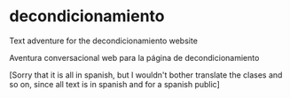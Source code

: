 # decondicionamiento

Text adventure for the decondicionamiento website

Aventura conversacional web para la página de decondicionamiento

[Sorry that it is all in spanish, but I wouldn't bother translate the clases and so on, since all text is in spanish and for a spanish public]